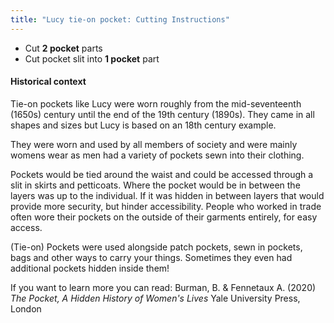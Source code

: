 ```yaml
---
title: "Lucy tie-on pocket: Cutting Instructions"
---
```


- Cut **2 pocket** parts
- Cut pocket slit into **1 pocket** part

#### Historical context 

Tie-on pockets like Lucy were worn roughly from the mid-seventeenth (1650s) century until the end of the 19th century (1890s). They came in all shapes and sizes but Lucy is based on an 18th century example. 

They were worn and used by all members of society and were mainly womens wear as men had a variety of pockets sewn into their clothing. 

Pockets would be tied around the waist and could be accessed through a slit in skirts and petticoats. Where the pocket would be in between the layers was up to the individual. If it was hidden in between layers that would provide more security, but hinder accessibility. People who worked in trade often wore their pockets on the outside of their garments entirely, for easy access. 

(Tie-on) Pockets were used alongside patch pockets, sewn in pockets, bags and other ways to carry your things. Sometimes they even had additional pockets hidden inside them! 

If you want to learn more you can read: Burman, B. & Fennetaux A. (2020)  _The Pocket, A Hidden History of Women's Lives_ Yale University Press, London

